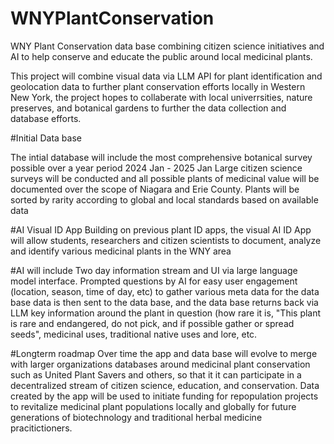 # WNYPlantConservation
WNY Plant Conservation data base combining citizen science initiatives and AI to help conserve and educate the public around local medicinal plants.

   This project will combine visual data via LLM API for plant identification and geolocation data to further plant conservation efforts locally in Western New York, the project hopes to collaberate with local univerrsities, nature preserves, and botanical gardens to further the data collection and database efforts. 

#Initial Data base 

The intial database will include the most comprehensive botanical survey possible over a year period 2024 Jan - 2025 Jan
   Large citizen science surveys will be conducted and all possible plants of medicinal value will be documented over the scope of Niagara and Erie County. 
Plants will be sorted by rarity according to global and local standards based on available data

#AI Visual ID App
   Building on previous plant ID apps, the visual AI ID App will allow students, researchers and citizen scientists to document, analyze and identify various medicinal plants in the WNY area

#AI will include
   Two day information stream and UI via large language model interface.
      Prompted questions by AI for easy user engagement (location, season, time of day, etc) to gather various meta data for the data base
      data is then sent to the data base, and the data base returns back via LLM key information around the plant in question (how rare it is, "This plant is rare          and endangered, do not pick, and if possible gather or spread seeds", medicinal uses, traditional native uses and lore, etc.

#Longterm roadmap 
   Over time the app and data base will evolve to merge with larger organizations databases around medicinal plant conservation such as United Plant Savers and others, so that it it can participate in a decentralized stream of citizen science, education, and conservation.
   Data created by the app will be used to initiate funding for repopulation projects to revitalize medicinal plant populations locally and globally for future generations of biotechnology and traditional herbal medicine pracitictioners. 
